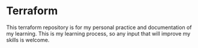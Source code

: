 # Terraform
This terraform repository is for my personal practice and documentation of my learning.
This is my learning process, so any input that will improve my skills is welcome.
